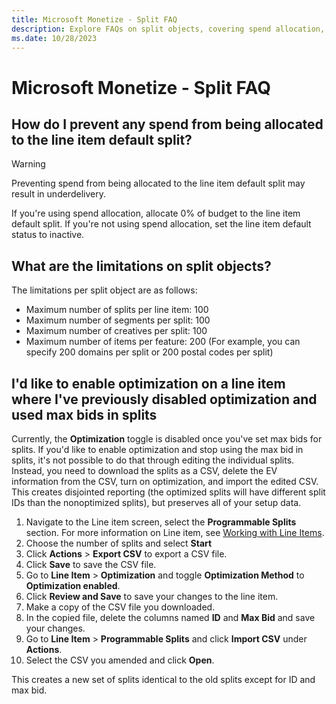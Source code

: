 ```yaml
---
title: Microsoft Monetize - Split FAQ
description: Explore FAQs on split objects, covering spend allocation, limitations, and optimize line items with prior max bids using CSV export/import.
ms.date: 10/28/2023
---
```


# Microsoft Monetize - Split FAQ

## How do I prevent any spend from being allocated to the line item default split?

> [!WARNING]
> Preventing spend from being allocated to the line item default split may result in underdelivery.

If you're using spend allocation, allocate 0% of budget to the line item default split. If you're not using spend allocation, set the line item default status to inactive.

## What are the limitations on split objects?

The limitations per split object are as follows:

- Maximum number of splits per line item: 100
- Maximum number of segments per split: 100
- Maximum number of creatives per split: 100
- Maximum number of items per feature: 200 (For example, you can specify
  200 domains per split or 200 postal codes per split)

## I'd like to enable optimization on a line item where I've previously disabled optimization and used max bids in splits

Currently, the **Optimization** toggle is disabled once you've set max bids for splits. If you'd like to enable optimization and stop using the max bid in splits, it's not possible to do that through editing the individual splits. Instead, you need to download the splits as a CSV, delete the EV information from the CSV, turn on optimization, and import the edited CSV. This creates disjointed reporting (the optimized splits will have different split IDs than the nonoptimized splits), but preserves all of your setup data.

1. Navigate to the Line item screen, select the **Programmable Splits** section. For more information on Line item, see [Working with Line Items](working-with-line-items.md).
1. Choose the number of splits and select **Start**
1. Click **Actions** > **Export CSV** to export a CSV file.
1. Click **Save** to save the CSV file.
1. Go to **Line Item** \> **Optimization** and toggle **Optimization Method** to **Optimization enabled**.
1. Click **Review and Save** to save your changes to the line item.
1. Make a copy of the CSV file you downloaded.
1. In the copied file, delete the columns named **ID** and **Max Bid** and save your changes.
1. Go to **Line Item** \> **Programmable Splits** and click **Import CSV** under **Actions**.
1. Select the CSV you amended and click **Open**.

This creates a new set of splits identical to the old splits except for ID and max bid.
